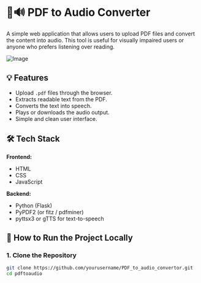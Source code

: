 # 📄🔊 PDF to Audio Converter

A simple web application that allows users to upload PDF files and convert the content into audio. This tool is useful for visually impaired users or anyone who prefers listening over reading.

![Image](https://github.com/user-attachments/assets/daafaf6b-bf84-4d54-bfac-138ecc3d5b61)

## 💡 Features

- Upload `.pdf` files through the browser.
- Extracts readable text from the PDF.
- Converts the text into speech.
- Plays or downloads the audio output.
- Simple and clean user interface.

## 🛠️ Tech Stack

**Frontend:**
- HTML
- CSS
- JavaScript

**Backend:**
- Python (Flask)
- PyPDF2 (or fitz / pdfminer)
- pyttsx3 or gTTS for text-to-speech

## 🚀 How to Run the Project Locally

### 1. Clone the Repository

```bash
git clone https://github.com/yourusername/PDF_to_audio_convertor.git
cd pdftoaudio

